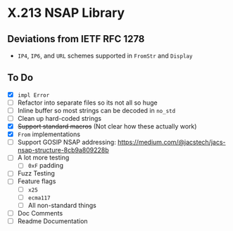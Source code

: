 # X.213 NSAP Library

## Deviations from IETF RFC 1278

- `IP4`, `IP6`, and `URL` schemes supported in `FromStr` and `Display`

## To Do

- [x] `impl Error`
- [ ] Refactor into separate files so its not all so huge
- [ ] Inline buffer so most strings can be decoded in `no_std`
- [ ] Clean up hard-coded strings
- [x] ~~Support standard macros~~ (Not clear how these actually work)
- [x] `From` implementations
- [ ] Support GOSIP NSAP addressing: https://medium.com/@jacstech/jacs-nsap-structure-8cb9a809228b
- [ ] A lot more testing
  - [ ] `0xF` padding
- [ ] Fuzz Testing
- [ ] Feature flags
  - [ ] `x25`
  - [ ] `ecma117`
  - [ ] All non-standard things
- [ ] Doc Comments
- [ ] Readme Documentation
